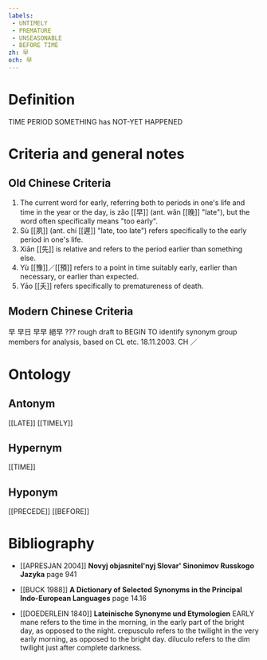 ```yaml
---
labels: 
 - UNTIMELY
 - PREMATURE
 - UNSEASONABLE
 - BEFORE TIME
zh: 早
och: 早
---
```


# Definition
TIME PERIOD SOMETHING has NOT-YET HAPPENED
# Criteria and general notes
## Old Chinese Criteria
1. The current word for early, referring both to periods in one's life and time in the year or the day, is zǎo [[早]] (ant. wǎn [[晚]] "late"), but the word often specifically means "too early".
2. Sù [[夙]] (ant. chí [[遲]] "late, too late") refers specifically to the early period in one's life.
3. Xiān [[先]] is relative and refers to the period earlier than something else.
4. Yù [[豫]]／[[預]] refers to a point in time suitably early, earlier than necessary, or earlier than expected.
5. Yāo [[夭]] refers specifically to prematureness of death.
## Modern Chinese Criteria
早
早日
早早
絕早
???
rough draft to BEGIN TO identify synonym group members for analysis, based on CL etc. 18.11.2003. CH ／
# Ontology

## Antonym
[[LATE]]
[[TIMELY]]
## Hypernym
[[TIME]]
## Hyponym
[[PRECEDE]]
[[BEFORE]]
# Bibliography
- [[APRESJAN 2004]]
**Novyj objasnitel'nyj Slovar' Sinonimov Russkogo Jazyka** page 941

- [[BUCK 1988]]
**A Dictionary of Selected Synonyms in the Principal Indo-European Languages** page 14.16

- [[DOEDERLEIN 1840]]
**Lateinische Synonyme und Etymologien** 
EARLY
mane refers to the time in the morning, in the early part of the bright day, as opposed to the night.
crepusculo refers to the twilight in the very early morning, as opposed to the bright day.
diluculo refers to the dim twilight just after complete darkness.